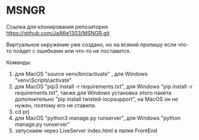 # MSNGR
Ссылка для клонирования репозитория https://github.com/JaiMie1303/MSNGR.git

Виртуальное окружение уже создано, но на всякий пропишу если что-то пойдет с ошибками или что-то не поставится.

Команды:

1. для MacOS "source venv/bin/activate" , для Windows "venv\Scripts\activate"
2. для MacOS "pip3 install -r requirements.txt", для Windows "pip install -r requirements.txt", также для Windows установка этого пакета дополнительно "pip install twisted-iocpsupport", на MacOS он не нужен, поэтому его не ставила.
3. cd prj
4. для MacOS "python3 manage.py runserver", для Windows "python manage.py runserver"
5. запускаем через LiveServer index.html в папке FrontEnd


